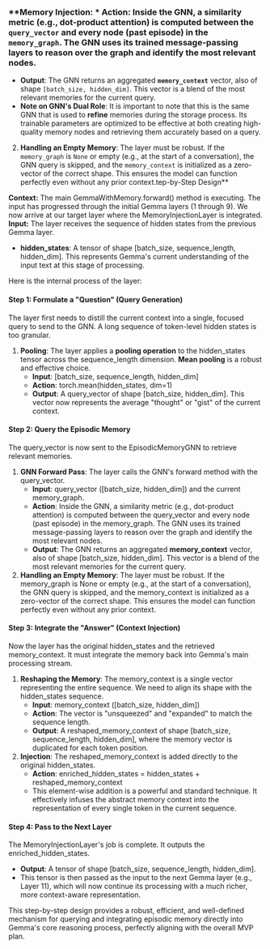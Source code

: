 ### **Memory Injection:    * **Action**: Inside the GNN, a similarity metric (e.g., dot-product attention) is computed between the `query_vector` and every node (past episode) in the `memory_graph`. The GNN uses its trained message-passing layers to reason over the graph and identify the most relevant nodes.
   * **Output**: The GNN returns an aggregated **`memory_context`** vector, also of shape `[batch_size, hidden_dim]`. This vector is a blend of the most relevant memories for the current query.
   * **Note on GNN's Dual Role**: It is important to note that this is the same GNN that is used to **refine** memories during the storage process. Its trainable parameters are optimized to be effective at both creating high-quality memory nodes and retrieving them accurately based on a query.
2.  **Handling an Empty Memory**: The layer must be robust. If the `memory_graph` is `None` or empty (e.g., at the start of a conversation), the GNN query is skipped, and the `memory_context` is initialized as a zero-vector of the correct shape. This ensures the model can function perfectly even without any prior context.tep-by-Step Design**

**Context:** The main GemmaWithMemory.forward() method is executing. The input has progressed through the initial Gemma layers (1 through 9). We now arrive at our target layer where the MemoryInjectionLayer is integrated.  
**Input:** The layer receives the sequence of hidden states from the previous Gemma layer.

* **hidden\_states**: A tensor of shape \[batch\_size, sequence\_length, hidden\_dim\]. This represents Gemma's current understanding of the input text at this stage of processing.

Here is the internal process of the layer:

#### **Step 1: Formulate a "Question" (Query Generation)**

The layer first needs to distill the current context into a single, focused query to send to the GNN. A long sequence of token-level hidden states is too granular.

1. **Pooling**: The layer applies a **pooling operation** to the hidden\_states tensor across the sequence\_length dimension. **Mean pooling** is a robust and effective choice.  
   * **Input**: \[batch\_size, sequence\_length, hidden\_dim\]  
   * **Action**: torch.mean(hidden\_states, dim=1)  
   * **Output**: A query\_vector of shape \[batch\_size, hidden\_dim\]. This vector now represents the average "thought" or "gist" of the current context.

#### **Step 2: Query the Episodic Memory**

The query\_vector is now sent to the EpisodicMemoryGNN to retrieve relevant memories.

1. **GNN Forward Pass**: The layer calls the GNN's forward method with the query\_vector.  
   * **Input**: query\_vector (\[batch\_size, hidden\_dim\]) and the current memory\_graph.  
   * **Action**: Inside the GNN, a similarity metric (e.g., dot-product attention) is computed between the query\_vector and every node (past episode) in the memory\_graph. The GNN uses its trained message-passing layers to reason over the graph and identify the most relevant nodes.  
   * **Output**: The GNN returns an aggregated **memory\_context** vector, also of shape \[batch\_size, hidden\_dim\]. This vector is a blend of the most relevant memories for the current query.  
2. **Handling an Empty Memory**: The layer must be robust. If the memory\_graph is None or empty (e.g., at the start of a conversation), the GNN query is skipped, and the memory\_context is initialized as a zero-vector of the correct shape. This ensures the model can function perfectly even without any prior context.

#### **Step 3: Integrate the "Answer" (Context Injection)**

Now the layer has the original hidden\_states and the retrieved memory\_context. It must integrate the memory back into Gemma's main processing stream.

1. **Reshaping the Memory**: The memory\_context is a single vector representing the entire sequence. We need to align its shape with the hidden\_states sequence.  
   * **Input**: memory\_context (\[batch\_size, hidden\_dim\])  
   * **Action**: The vector is "unsqueezed" and "expanded" to match the sequence length.  
   * **Output**: A reshaped\_memory\_context of shape \[batch\_size, sequence\_length, hidden\_dim\], where the memory vector is duplicated for each token position.  
2. **Injection**: The reshaped\_memory\_context is added directly to the original hidden\_states.  
   * **Action**: enriched\_hidden\_states \= hidden\_states \+ reshaped\_memory\_context  
   * This element-wise addition is a powerful and standard technique. It effectively infuses the abstract memory context into the representation of every single token in the current sequence.

#### **Step 4: Pass to the Next Layer**

The MemoryInjectionLayer's job is complete. It outputs the enriched\_hidden\_states.

* **Output**: A tensor of shape \[batch\_size, sequence\_length, hidden\_dim\].  
* This tensor is then passed as the input to the next Gemma layer (e.g., Layer 11), which will now continue its processing with a much richer, more context-aware representation.

This step-by-step design provides a robust, efficient, and well-defined mechanism for querying and integrating episodic memory directly into Gemma's core reasoning process, perfectly aligning with the overall MVP plan.